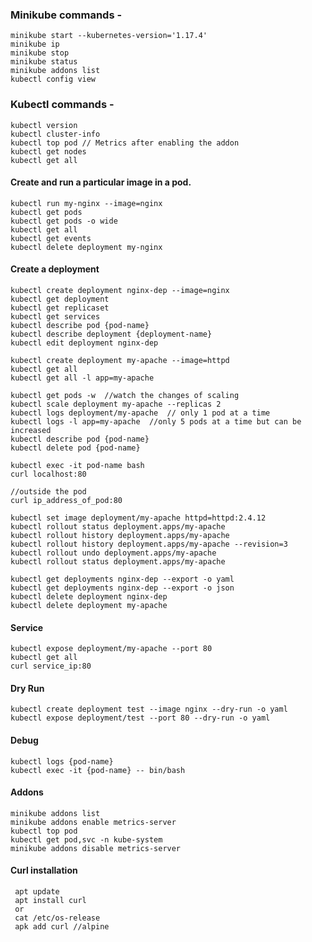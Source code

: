 ### Minikube commands -

    minikube start --kubernetes-version='1.17.4'  
    minikube ip  
    minikube stop  
    minikube status  
    minikube addons list   
    kubectl config view  

### Kubectl commands -

    kubectl version  
    kubectl cluster-info  
    kubectl top pod // Metrics after enabling the addon
    kubectl get nodes   
    kubectl get all  

#### Create and run a particular image in a pod.  

    kubectl run my-nginx --image=nginx  
    kubectl get pods  
    kubectl get pods -o wide  
    kubectl get all  
    kubectl get events      
    kubectl delete deployment my-nginx
       
#### Create a deployment   
    kubectl create deployment nginx-dep --image=nginx   
    kubectl get deployment   
    kubectl get replicaset   
    kubectl get services
    kubectl describe pod {pod-name}
    kubectl describe deployment {deployment-name}
    kubectl edit deployment nginx-dep   
    
    kubectl create deployment my-apache --image=httpd
    kubectl get all
    kubectl get all -l app=my-apache
    
    kubectl get pods -w  //watch the changes of scaling
    kubectl scale deployment my-apache --replicas 2
    kubectl logs deployment/my-apache  // only 1 pod at a time
    kubectl logs -l app=my-apache  //only 5 pods at a time but can be increased
    kubectl describe pod {pod-name}
    kubectl delete pod {pod-name}
    
    kubectl exec -it pod-name bash  
    curl localhost:80
    
    //outside the pod
    curl ip_address_of_pod:80
    
    kubectl set image deployment/my-apache httpd=httpd:2.4.12  
    kubectl rollout status deployment.apps/my-apache  
    kubectl rollout history deployment.apps/my-apache  
    kubectl rollout history deployment.apps/my-apache --revision=3
    kubectl rollout undo deployment.apps/my-apache
    kubectl rollout status deployment.apps/my-apache  
    
    kubectl get deployments nginx-dep --export -o yaml
    kubectl get deployments nginx-dep --export -o json
    kubectl delete deployment nginx-dep
    kubectl delete deployment my-apache
    
#### Service
    kubectl expose deployment/my-apache --port 80
    kubectl get all
    curl service_ip:80
    
#### Dry Run
    kubectl create deployment test --image nginx --dry-run -o yaml
    kubectl expose deployment/test --port 80 --dry-run -o yaml
    
#### Debug
    kubectl logs {pod-name}   
    kubectl exec -it {pod-name} -- bin/bash   

#### Addons   
    minikube addons list   
    minikube addons enable metrics-server   
    kubectl top pod  
    kubectl get pod,svc -n kube-system   
    minikube addons disable metrics-server  
    
#### Curl installation

     apt update  
     apt install curl  
     or  
     cat /etc/os-release
     apk add curl //alpine
    

